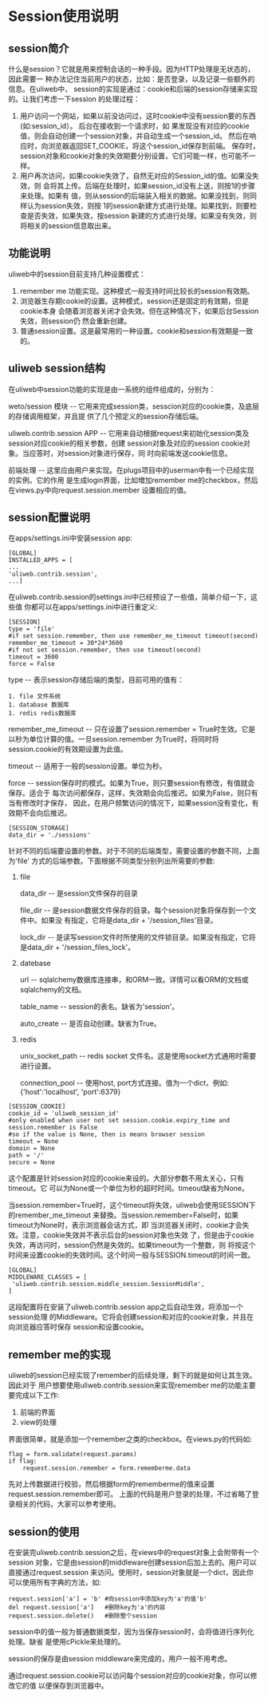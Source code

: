 # Session使用说明


## session简介

什么是session？它就是用来控制会话的一种手段。因为HTTP处理是无状态的，因此需要一
种办法记住当前用户的状态，比如：是否登录，以及记录一些额外的信息。在uliweb中，
session的实现是通过：cookie和后端的session存储来实现的。让我们考虑一下session
的处理过程：


1. 用户访问一个网站，如果以前没访问过，这时cookie中没有session要的东西(如:session_id）。
    后台在接收到一个请求时，如
    果发现没有对应的cookie值，则会自动创建一个session对象，并自动生成一个session_id。
    然后在响应时，向浏览器返回SET_COOKIE，将这个session_id保存到前端。
保存时，session对象和cookie对象的失效期要分别设置，它们可能一样，也可能不一样。
1. 用户再次访问，如果cookie失效了，自然无对应的Session_id的值。如果没失效，则
    会将其上传。后端在处理时，如果session_id没有上送，则按1的步骤来处理。如果有
    值，则从session的后端装入相关的数据。如果没找到，则同样认为session失效，则按
    1的session新建方式进行处理。如果找到，则要检查是否失效，如果失效，按session
    新建的方式进行处理。如果没有失效，则将相关的session信息取出来。


## 功能说明

uliweb中的session目前支持几种设置模式：


1. remember me 功能实现。这种模式一般支持时间比较长的session有效期。
1. 浏览器生存期cookie的设置。这种模式，session还是固定的有效期，但是cookie本身
    会随着浏览器关闭才会失效。但在这种情况下，如果后台Session失效，则session仍
    然会重新创建。
1. 普通session设置。这是最常用的一种设置。cookie和session有效期是一致的。


## uliweb session结构

在uliweb中session功能的实现是由一系统的组件组成的，分别为：


weto/session 模块 --
    它用来完成session类，sesscion对应的cookie类，及底层的存储调用框架，并且提
    供了几个预定义的session存储后端。

uliweb.contrib.session APP --
    它用来自动根据request来初始化session类及session对应cookie的相关参数，创建
    session对象及对应的session cookie对象。当应答时，对session对象进行保存，同
    时向前端发送cookie信息。

前端处理 --
    这里应由用户来实现。在plugs项目中的userman中有一个已经实现的实例。它的作用
    是生成login界面，比如増加remember me的checkbox，然后在views.py中向request.session.member
    设置相应的值。



## session配置说明

在apps/settings.ini中安装session app:


```
[GLOBAL]
INSTALLED_APPS = [
...
'uliweb.contrib.session',
...]
```

在uliweb.contrib.session的settings.ini中已经预设了一些值，简单介绍一下，这些值
你都可以在apps/settings.ini中进行重定义:


```
[SESSION]
type = 'file'
#if set session.remember, then use remember_me_timeout timeout(second)
remember_me_timeout = 30*24*3600
#if not set session.remember, then use timeout(second)
timeout = 3600
force = False
```


type --
    表示session存储后端的类型，目前可用的值有：

    1. file 文件系统
    1. database 数据库
    1. redis redis数据库


remember_me_timeout --
    只在设置了session.remember = True时生效。它是以秒为单位计算的值。一旦session.remember
    为True时，将同时将session.cookie的有效期设置为此值。

timeout --
    适用于一般的session设置。单位为秒。

force --
    session保存时的模式。如果为True，则只要session有修改，有值就会保存。适合于
    每次访问都保存，这样，失效期会向后推迟。如果为False，则只有当有修改时才保存，
    因此，在用户频繁访问的情况下，如果session没有变化，有效期不会向后推迟。



```
[SESSION_STORAGE]
data_dir = './sessions'
```

针对不同的后端要设置的参数。对于不同的后端类型，需要设置的参数不同，上面为'file'
方式的后端参数。下面根据不同类型分别列出所需要的参数:


1. file

    data_dir --
    是session文件保存的目录

    file_dir --
    是session数据文件保存的目录。每个session对象将保存到一个文件中。如果没
        有指定，它将是data_dir + '/session_files'目录。

    lock_dir --
    是读写session文件时所使用的文件锁目录。如果没有指定，它将是data_dir + '/session_files_lock'。


1. datebase

    url --
    sqlalchemy数据库连接串，和ORM一致。详情可以看ORM的文档或sqlalchemy的文档。

    table_name --
    session的表名。缺省为'session'。

    auto_create --
    是否自动创建。缺省为True。


1. redis

    unix_socket_path --
    redis socket 文件名。这是使用socket方式通用时需要进行设置。

    connection_pool --
    使用host, port方式连接。值为一个dict，例如: {'host':'localhost', 'port':6379}




```
[SESSION_COOKIE]
cookie_id = 'uliweb_session_id'
#only enabled when user not set session.cookie.expiry_time and session.remember is False
#so if the value is None, then is means browser session
timeout = None
domain = None
path = '/'
secure = None
```

这个配置是针对session对应的cookie来设的。大部分参数不用太关心，只有timeout。它
可以为None或一个单位为秒的超时时间。timeout缺省为None。

当session.remember=True时，这个timeout将失效，uliweb会使用SESSION下的remember_me_timeout
来替換。当session.remember=False时，如果timeout为None时，表示浏览器会话方式，即
当浏览器关闭时，cookie才会失效。注意，cookie失效并不表示后台的session对象也失效
了，但是由于cookie失效，再访问时，session仍然是失效的。如果timeout为一个整数，则
将按这个时间来设置cookie的失效时间。这个时间一般与SESSION.timeout的时间一致。


```
[GLOBAL]
MIDDLEWARE_CLASSES = [
 'uliweb.contrib.session.middle_session.SessionMiddle',
]
```

这段配置将在安装了uliweb.contrib.session app之后自动生效，将添加一个session处理
的Middleware。它将会创建session和对应的cookie对象，并且在向浏览器应答时保存
session和设置cookie。


## remember me的实现

uliweb的session已经实现了remember的后续处理，剩下的就是如何让其生效。因此对于
用户想要使用uliweb.contrib.session来实现remember me的功能主要要完成以下工作:


1. 前端的界面
1. view的处理

界面很简单，就是添加一个remember之类的checkbox。在views.py的代码如:


```
flag = form.validate(request.params)
if flag:
    request.session.remember = form.rememberme.data
```

先对上传数据进行校验，然后根据form的rememberme的值来设置request.session.remember即可。
上面的代码是用户登录的处理，不过省略了登录相关的代码，大家可以参考使用。


## session的使用

在安装完uliweb.contrib.session之后，在views中的request对象上会附带有一个session
对象，它是由session的middleware创建session后加上去的。用户可以直接通过request.session
来访问。使用时，session对象就是一个dict，因此你可以使用所有字典的方法，如:


```
request.session['a'] = 'b' #向session中添加key为'a'的值'b'
del request.session['a']   #删除key为'a'的内容
request.session.delete()   #删除整个session
```

session中的值一般为普通数据类型，因为当保存session时，会将值进行序列化处理。缺省
是使用cPickle来处理的。

session的保存是由session middleware来完成的，用户一般不用考虑。

通过request.session.cookie可以访问每个session对应的cookie对象，你可以修改它的值
以便保存到浏览器中。

